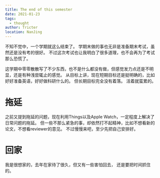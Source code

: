 ```yaml
---
title: The end of this semester
date: 2021-01-23
tags: 
  - thought
author: Tricter
location: NanJing
---
```


不知不觉中，一个学期就这么结束了。
学期末做的事也无非是准备期末考试，虽然还是没有考的很好。
不过这次考试也让我明白了很多道理，也不会再为了考试那么恐慌了。

这学期中零零散散写了不少东西，也不是什么都没有做，但感觉发力点还是不明显，还是有种浅尝辄止的感觉。
从目标上讲，现在短期目标还是挺明确的，比如好好准备英语，好好做科研什么的。
但长期目标完全没有着落。
活着就蛮累的。

# 拖延

之前又提到拖延的问题，现在利用Things以及Apple Watch，一定程度上解决了日常问题的拖延。
但一些不那么紧急的事，却依然打不起精神，比如不想看新的论文，不想看reviewer的意见。
不过慢慢来吧，至少先把自己安排好。

# 回家

我是很想家的，去年在家待了很久，但又有一些害怕回去，
还是要把时间抓住的。

